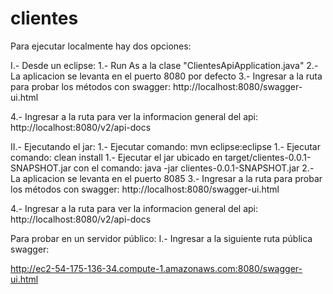 # clientes

Para ejecutar localmente hay dos opciones:

I.- Desde un eclipse:
1.- Run As a la clase "ClientesApiApplication.java"
2.- La aplicacion se levanta en el puerto 8080 por defecto
3.- Ingresar a la ruta para probar los métodos con swagger:
 http://localhost:8080/swagger-ui.html 
 
4.- Ingresar a la ruta para ver la informacion general del api:
http://localhost:8080/v2/api-docs 


II.- Ejecutando el jar:
1.- Ejecutar comando: mvn eclipse:eclipse
1.- Ejecutar comando: clean install 
1.- Ejecutar el jar ubicado en  target/clientes-0.0.1-SNAPSHOT.jar con el comando: java -jar clientes-0.0.1-SNAPSHOT.jar
2.- La aplicacion se levanta en el puerto 8085
3.- Ingresar a la ruta para probar los métodos con swagger:
 http://localhost:8080/swagger-ui.html 
 
4.- Ingresar a la ruta para ver la informacion general del api:
http://localhost:8080/v2/api-docs 



Para probar en un servidor público:
I.- Ingresar a la siguiente ruta pública swagger:

http://ec2-54-175-136-34.compute-1.amazonaws.com:8080/swagger-ui.html


